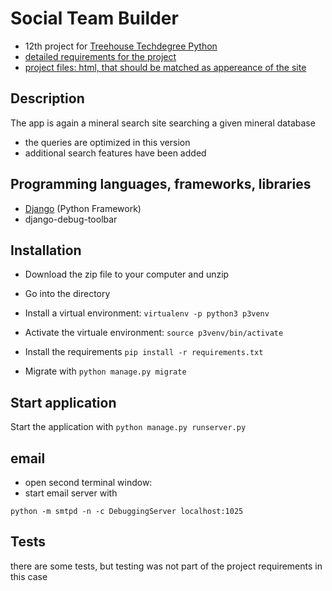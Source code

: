 # Social Team Builder
- 12th project for [Treehouse Techdegree Python](https://teamtreehouse.com/techdegree/python-web-development)
- [detailed requirements for the project](docs/assignment.md)
- [project files: html, that should be matched as appereance of the site](docs/projectfiles)

## Description
The app is again a mineral search site searching a given mineral database
- the queries are optimized in this version
- additional search features have been added

## Programming languages, frameworks, libraries
- [Django](https://www.djangoproject.com/) (Python Framework)
- django-debug-toolbar

## Installation
- Download the zip file to your computer and unzip
- Go into the directory
- Install a virtual environment:
    `virtualenv -p python3 p3venv`
- Activate the virtuale environment:
    `source p3venv/bin/activate`
- Install the requirements
    `pip install -r requirements.txt`

- Migrate with `python manage.py migrate`

## Start application
Start the application with `python manage.py runserver.py`

## email
- open second terminal window:
- start email server with
```
python -m smtpd -n -c DebuggingServer localhost:1025
```

## Tests
there are some tests, but testing was not part of the project
requirements in this case